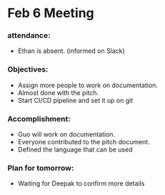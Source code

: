 # Feb 6 Meeting

### attendance: 
- Ethan is absent. (informed on Slack)

### Objectives:
- Assign more people to work on documentation.
- Almost done with the pitch.
- Start CI/CD pipeline and set it up on git

### Accomplishment:
- Guo will work on documentation.
- Everyone contributed to the pitch document.
- Defined the language that can be used

### Plan for tomorrow:
- Waiting for Deepak to confirm more details




